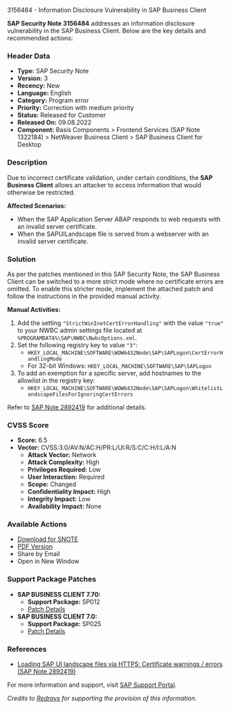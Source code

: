 3156484 - Information Disclosure Vulnerability in SAP Business Client

**SAP Security Note 3156484** addresses an information disclosure vulnerability in the SAP Business Client. Below are the key details and recommended actions:

### **Header Data**
- **Type:** SAP Security Note
- **Version:** 3
- **Recency:** New
- **Language:** English
- **Category:** Program error
- **Priority:** Correction with medium priority
- **Status:** Released for Customer
- **Released On:** 09.08.2022
- **Component:** Basis Components > Frontend Services (SAP Note 1322184) > NetWeaver Business Client > SAP Business Client for Desktop

### **Description**
Due to incorrect certificate validation, under certain conditions, the **SAP Business Client** allows an attacker to access information that would otherwise be restricted.

**Affected Scenarios:**
- When the SAP Application Server ABAP responds to web requests with an invalid server certificate.
- When the SAPUILandscape file is served from a webserver with an invalid server certificate.

### **Solution**
As per the patches mentioned in this SAP Security Note, the SAP Business Client can be switched to a more strict mode where no certificate errors are omitted. To enable this stricter mode, implement the attached patch and follow the instructions in the provided manual activity.

**Manual Activities:**
1. Add the setting `"StrictWinInetCertErrorHandling"` with the value `"true"` to your NWBC admin settings file located at `%PROGRAMDATA%\SAP\NWBC\NwbcOptions.xml`.
2. Set the following registry key to value `"3"`:
   - `HKEY_LOCAL_MACHINE\SOFTWARE\WOW6432Node\SAP\SAPLogon\CertErrorHandlingMode`
   - For 32-bit Windows: `HKEY_LOCAL_MACHINE\SOFTWARE\SAP\SAPLogon`
3. To add an exemption for a specific server, add hostnames to the allowlist in the registry key:
   - `HKEY_LOCAL_MACHINE\SOFTWARE\WOW6432Node\SAP\SAPLogon\WhitelistLandscapeFilesForIgnoringCertErrors`

Refer to [SAP Note 2892419](https://me.sap.com/notes/2892419) for additional details.

### **CVSS Score**
- **Score:** 6.5
- **Vector:** CVSS:3.0/AV:N/AC:H/PR:L/UI:R/S:C/C:H/I:L/A:N
  - **Attack Vector:** Network
  - **Attack Complexity:** High
  - **Privileges Required:** Low
  - **User Interaction:** Required
  - **Scope:** Changed
  - **Confidentiality Impact:** High
  - **Integrity Impact:** Low
  - **Availability Impact:** None

### **Available Actions**
- [Download for SNOTE](https://notesdownloads.sap.com/note/0040000001029132022)
- [PDF Version](https://userapps.support.sap.com/sap/support/sfm/notes/print/0003156484?language=en-US&token=C43059FF31E3DD1A5FA3A000F74960A2)
- Share by Email
- Open in New Window

### **Support Package Patches**
- **SAP BUSINESS CLIENT 7.70:**
  - **Support Package:** SP012
  - [Patch Details](https://me.sap.com/softwarecenter/template/products/_APP=00200682500000001943&_EVENT=DISPHIER&HEADER=Y&FUNCTIONBAR=N&EVENT=TREE&NE=NAVIGATE&ENR=73554900100200012051&V=MAINT)
- **SAP BUSINESS CLIENT 7.0:**
  - **Support Package:** SP025
  - [Patch Details](https://me.sap.com/softwarecenter/template/products/_APP=00200682500000001943&_EVENT=DISPHIER&HEADER=Y&FUNCTIONBAR=N&EVENT=TREE&NE=NAVIGATE&ENR=73555000100200007699&V=MAINT)

### **References**
- [Loading SAP UI landscape files via HTTPS: Certificate warnings / errors (SAP Note 2892419)](https://me.sap.com/notes/2892419)

For more information and support, visit [SAP Support Portal](https://me.sap.com/).

*Credits to [Redrays](https://redrays.io) for supporting the provision of this information.*
